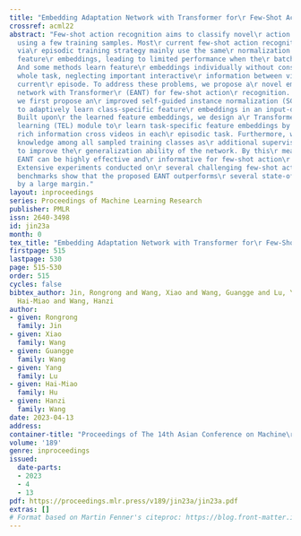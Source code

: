 ```yaml
---
title: "Embedding Adaptation Network with Transformer for\r Few-Shot Action Recognition"
crossref: acml22
abstract: "Few-shot action recognition aims to classify novel\r action categories
  using a few training samples. Most\r current few-shot action recognition methods
  via\r episodic training strategy mainly use the same\r normalization method to normalize
  feature\r embeddings, leading to limited performance when the\r batch size is small.
  And some methods learn feature\r embeddings individually without considering the\r
  whole task, neglecting important interactive\r information between videos in the
  current\r episode. To address these problems, we propose a\r novel embedding adaptation
  network with Transformer\r (EANT) for few-shot action\r recognition. Specifically,
  we first propose an\r improved self-guided instance normalization (SGIN)\r module
  to adaptively learn class-specific feature\r embeddings in an input-dependent manner.
  Built upon\r the learned feature embeddings, we design a\r Transformer-based embedding
  learning (TEL) module to\r learn task-specific feature embeddings by fully\r capturing
  rich information cross videos in each\r episodic task. Furthermore, we utilize semantic\r
  knowledge among all sampled training classes as\r additional supervisory information
  to improve the\r generalization ability of the network. By this\r means, the proposed
  EANT can be highly effective and\r informative for few-shot action\r recognition.
  Extensive experiments conducted on\r several challenging few-shot action recognition\r
  benchmarks show that the proposed EANT outperforms\r several state-of-the-art methods
  by a large margin."
layout: inproceedings
series: Proceedings of Machine Learning Research
publisher: PMLR
issn: 2640-3498
id: jin23a
month: 0
tex_title: "Embedding Adaptation Network with Transformer for\r Few-Shot Action Recognition"
firstpage: 515
lastpage: 530
page: 515-530
order: 515
cycles: false
bibtex_author: Jin, Rongrong and Wang, Xiao and Wang, Guangge and Lu, Yang and Hu,
  Hai-Miao and Wang, Hanzi
author:
- given: Rongrong
  family: Jin
- given: Xiao
  family: Wang
- given: Guangge
  family: Wang
- given: Yang
  family: Lu
- given: Hai-Miao
  family: Hu
- given: Hanzi
  family: Wang
date: 2023-04-13
address:
container-title: "Proceedings of The 14th Asian Conference on Machine\r Learning"
volume: '189'
genre: inproceedings
issued:
  date-parts:
  - 2023
  - 4
  - 13
pdf: https://proceedings.mlr.press/v189/jin23a/jin23a.pdf
extras: []
# Format based on Martin Fenner's citeproc: https://blog.front-matter.io/posts/citeproc-yaml-for-bibliographies/
---
```

